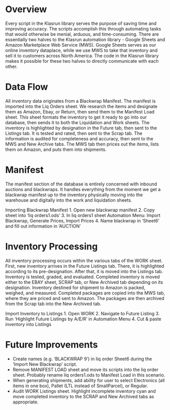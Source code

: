 # Overview
Every script in the Klasrun library serves the purpose of saving time and improving accuracy. The scripts accomplish this through automating tasks that would otherwise be menial, arduous, and time-consuming. There are essentially two halves to the Klasrun automation library - Google Sheets and Amazon Marketplace Web Service (MWS). Google Sheets serves as our online inventory dataplace, while we use MWS to take that inventory and sell it to customers across North America. The code in the Klasrun library makes it possible for these two halves to directly communicate with each other.

# Data Flow
All inventory data originates from a Blackwrap Manifest.  The manifest is imported into the Liq Orders sheet. We research the items and designate them as Amazon, Ebay, or Return, then send them to the Manifest Load sheet. This sheet formats the inventory to get it ready to go into our database, then sends it to both the Liquidation and Work sheets. The inventory is highlighted by designation in the Future tab, then sent to the Listings tab. It is tested and rated, then sent to the Scrap tab. The information is audited for completeness and accuracy, then sent to the MWS and New Archive tabs. The MWS tab then prices out the items, lists them on Amazon, and puts them into shipments.

# Manifest
The manifest section of the database is entirely concerned with inbound auctions and blackwraps. It handles everything from the moment we get a blackwrap manifest up to the inventory physically moving into the warehouse and digitally into the work and liquidation sheets.

Importing Blackwrap Manifest
    1. Open new blackwrap manifest
    2. Copy sheet into ‘liq orders1.ods’
    3. In liq orders1 sheet Automation Menu: Import Blackwrap, Generate Prices, Import Prices
    4. Name blackwrap in ‘Sheet6’ and fill out information in ‘AUCTION’

# Inventory Processing
All inventory processing occurs within the various tabs of the WORK sheet. First, new inventory arrives in the Future Listings tab. There, it is highlighted according to its pre-designation. After that, it is moved into the Listings tab. Inventory is tested, graded, and evaluated. Completed inventory is moved either to the EBAY sheet, SCRAP tab, or New Archived tab depending on its designation. Inventory destined for shipment to Amazon is packed, weighed, and measured. Completed packages are copied into the MWS tab, where they are priced and sent to Amazon. The packages are then archived from the Scrap tab into the New Archived tab.

Import Inventory to Listings
    1. Open WORK
    2. Navigate to Future Listing
    3. Run ‘Highlight Future Listings by A/E/R’ in Automation Menu
    4. Cut & paste inventory into Listings


# Future Improvements
- Create names (e.g. ‘BLACKWRAP 9’) in liq order Sheet6 during the ‘Import New Blackwrap’ script.
- Remove MANIFEST LOAD sheet and move its scripts into the liq order sheet. Probably rename liq orders1.ods to Manifest Load in this scenario.
- When generating shipments, add ability for user to select Electronics (all items in one box), Pallet (LTL instead of SmallParcel), or Regular.
- Audit WORK Listings sheet. Highlight incomplete inventory cyan and move completed inventory to the SCRAP and New Archived tabs as appropriate.
